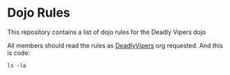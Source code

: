 Dojo Rules
==========

This repository contains a list of dojo rules for the Deadly Vipers dojo

All members should read the rules as [DeadlyVipers](https://github.com/deadlyvipers) org requested.
And this is code:
```
ls -la
```
